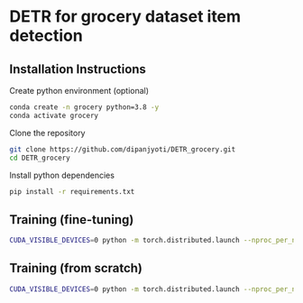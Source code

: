 # DETR for grocery dataset item detection


## Installation Instructions

Create python environment (optional)
```sh
conda create -n grocery python=3.8 -y
conda activate grocery
```

Clone the repository
```sh
git clone https://github.com/dipanjyoti/DETR_grocery.git
cd DETR_grocery
```

Install python dependencies

```sh
pip install -r requirements.txt
```

## Training (fine-tuning)


```sh
CUDA_VISIBLE_DEVICES=0 python -m torch.distributed.launch --nproc_per_node=1 --master_port 12341  --use_env main.py --coco_path "<path/to/datasets>" --finetune "path/to/detr-r50-e632da11.pth" --num_queries 600 --output_dir 'output' --batch_size 2
```

## Training (from scratch)

```sh
CUDA_VISIBLE_DEVICES=0 python -m torch.distributed.launch --nproc_per_node=1 --master_port 12341  --use_env main.py --coco_path "<path/to/datasets>" --num_queries 600 --output_dir 'output' --batch_size 2
```
